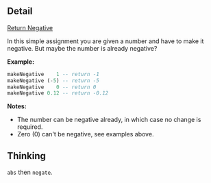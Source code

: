 ## Detail

[Return Negative](https://www.codewars.com/kata/return-negative/train/haskell)

In this simple assignment you are given a number and have to make it negative. But maybe the number is already negative?

**Example:**

```haskell
makeNegative    1 -- return -1
makeNegative (-5) -- return -5
makeNegative    0 -- return 0
makeNegative 0.12 -- return -0.12
```

**Notes:**

-   The number can be negative already, in which case no change is required.
-   Zero (0) can't be negative, see examples above.

## Thinking

`abs` then `negate`.